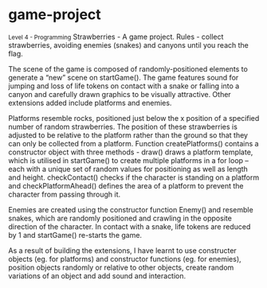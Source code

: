 # game-project
<small>Level 4 - Programming</small>
Strawberries - A game project. Rules - collect strawberries, avoiding enemies (snakes) and canyons until you reach the flag.

The scene of the game is composed of randomly-positioned elements to generate a “new” scene on startGame(). The game features sound for jumping and loss of life tokens on contact with a snake or falling into a canyon and carefully drawn graphics to be visually attractive. Other extensions added include platforms and enemies.

Platforms resemble rocks, positioned just below the x position of a specified number of random strawberries. The position of these strawberries is adjusted to be relative to the platform rather than the ground so that they can only be collected from a platform. Function createPlatforms() contains a constructor object with three methods -  draw() draws a platform template, which is utilised in startGame() to create multiple platforms in a for loop – each with a unique set of random values for positioning as well as length and height. checkContact() checks if the character is standing on a platform and checkPlatformAhead() defines the area of a platform to prevent the character from passing through it. 

Enemies are created using the constructor function Enemy() and resemble snakes, which are randomly positioned and crawling in the opposite direction of the character. In contact with a snake, life tokens are reduced by 1 and startGame() re-starts the game. 

As a result of building the extensions, I have learnt to use constructer objects (eg. for platforms) and constructor functions (eg. for enemies), position objects randomly or relative to other objects, create random variations of an object and add sound and interaction.

